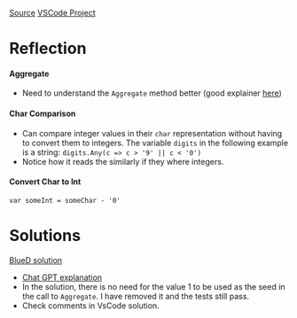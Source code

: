 [Source](https://exercism.org/tracks/csharp/exercises/largest-series-product)
[VSCode Project](vscode://file/Users/conorlambert/Exercism/csharp/largest-series-product)

# Reflection
#### Aggregate
- Need to understand the `Aggregate` method better (good explainer [here](https://dev.to/ayodejii/understanding-the-enumerableaggregate-method-in-linq-5dpl))
#### Char Comparison
- Can compare integer values in their `char` representation without having to convert them to integers. The variable `digits` in the following example is a string:
	`digits.Any(c => c > '9' || c < '0')`
- Notice how it reads the similarly if they where integers.
#### Convert Char to Int
`var someInt = someChar - '0'`

# Solutions
[BlueD solution](https://exercism.org/tracks/csharp/exercises/largest-series-product/solutions/BlueD)
- [Chat GPT explanation](https://chatgpt.com/c/66f44841-a3a8-8012-a7d8-d5d8621d8e57)
- In the solution, there is no need for the value 1 to be used as the seed in the call to `Aggregate`. I have removed it and the tests still pass.
- Check comments in VsCode solution.